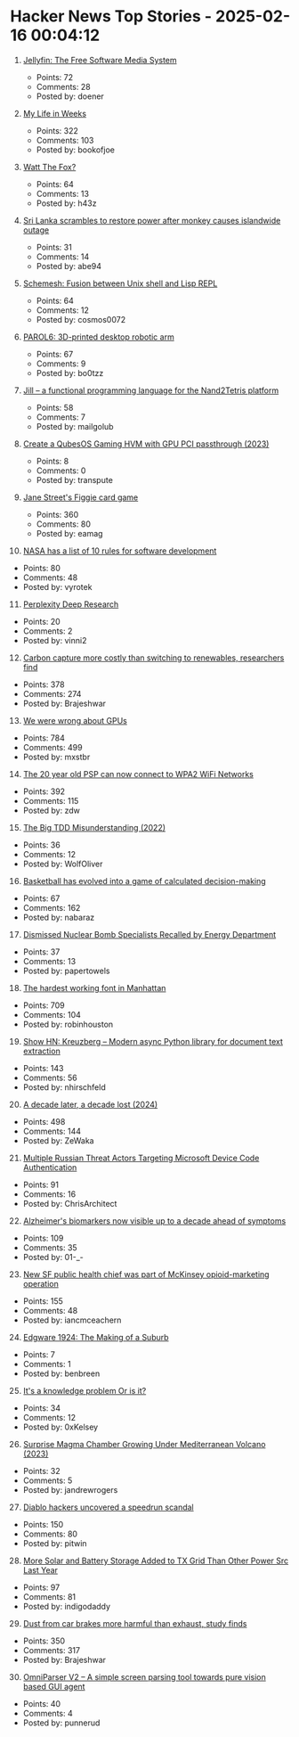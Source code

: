 # Hacker News Top Stories - 2025-02-16 00:04:12

1. [Jellyfin: The Free Software Media System](https://jellyfin.org/)
   - Points: 72
   - Comments: 28
   - Posted by: doener

2. [My Life in Weeks](https://weeks.ginatrapani.org/)
   - Points: 322
   - Comments: 103
   - Posted by: bookofjoe

3. [Watt The Fox?](https://h.43z.one/blog/2025-02-12/)
   - Points: 64
   - Comments: 13
   - Posted by: h43z

4. [Sri Lanka scrambles to restore power after monkey causes islandwide outage](https://www.reuters.com/world/asia-pacific/sri-lanka-scrambles-restore-power-after-monkey-causes-islandwide-outage-2025-02-13/)
   - Points: 31
   - Comments: 14
   - Posted by: abe94

5. [Schemesh: Fusion between Unix shell and Lisp REPL](https://github.com/cosmos72/schemesh)
   - Points: 64
   - Comments: 12
   - Posted by: cosmos0072

6. [PAROL6: 3D-printed desktop robotic arm](https://source-robotics.github.io/PAROL-docs/)
   - Points: 67
   - Comments: 9
   - Posted by: bo0tzz

7. [Jill – a functional programming language for the Nand2Tetris platform](https://github.com/mpatajac/jillc)
   - Points: 58
   - Comments: 7
   - Posted by: mailgolub

8. [Create a QubesOS Gaming HVM with GPU PCI passthrough (2023)](https://forum.qubes-os.org/t/create-a-gaming-hvm/19000)
   - Points: 8
   - Comments: 0
   - Posted by: transpute

9. [Jane Street's Figgie card game](https://www.figgie.com/)
   - Points: 360
   - Comments: 80
   - Posted by: eamag

10. [NASA has a list of 10 rules for software development](https://www.cs.otago.ac.nz/cosc345/resources/nasa-10-rules.htm)
   - Points: 80
   - Comments: 48
   - Posted by: vyrotek

11. [Perplexity Deep Research](https://www.perplexity.ai/hub/blog/introducing-perplexity-deep-research)
   - Points: 20
   - Comments: 2
   - Posted by: vinni2

12. [Carbon capture more costly than switching to renewables, researchers find](https://techxplore.com/news/2025-02-carbon-capture-renewables.html)
   - Points: 378
   - Comments: 274
   - Posted by: Brajeshwar

13. [We were wrong about GPUs](https://fly.io/blog/wrong-about-gpu/)
   - Points: 784
   - Comments: 499
   - Posted by: mxstbr

14. [The 20 year old PSP can now connect to WPA2 WiFi Networks](https://wololo.net/2025/02/14/the-20-year-old-psp-can-now-connect-to-wpa2-wifi-networks/)
   - Points: 392
   - Comments: 115
   - Posted by: zdw

15. [The Big TDD Misunderstanding (2022)](https://linkedrecords.com/the-big-tdd-misunderstanding-8e22c2f1fc21)
   - Points: 36
   - Comments: 12
   - Posted by: WolfOliver

16. [Basketball has evolved into a game of calculated decision-making](https://nabraj.com/blog/basketball-solved-sport/)
   - Points: 67
   - Comments: 162
   - Posted by: nabaraz

17. [Dismissed Nuclear Bomb Specialists Recalled by Energy Department](https://www.bloomberg.com/news/articles/2025-02-14/dismissed-nuclear-bomb-specialists-recalled-by-energy-department)
   - Points: 37
   - Comments: 13
   - Posted by: papertowels

18. [The hardest working font in Manhattan](https://aresluna.org/the-hardest-working-font-in-manhattan/)
   - Points: 709
   - Comments: 104
   - Posted by: robinhouston

19. [Show HN: Kreuzberg – Modern async Python library for document text extraction](https://github.com/Goldziher/kreuzberg)
   - Points: 143
   - Comments: 56
   - Posted by: nhirschfeld

20. [A decade later, a decade lost (2024)](https://meyerweb.com/eric/thoughts/2024/06/07/a-decade-later-a-decade-lost/)
   - Points: 498
   - Comments: 144
   - Posted by: ZeWaka

21. [Multiple Russian Threat Actors Targeting Microsoft Device Code Authentication](https://www.volexity.com/blog/2025/02/13/multiple-russian-threat-actors-targeting-microsoft-device-code-authentication/)
   - Points: 91
   - Comments: 16
   - Posted by: ChrisArchitect

22. [Alzheimer's biomarkers now visible up to a decade ahead of symptoms](https://newatlas.com/brain/alzheimers-dementia/alzheimers-biomarkers-visible-decade-before-symptoms/)
   - Points: 109
   - Comments: 35
   - Posted by: 01-_-

23. [New SF public health chief was part of McKinsey opioid-marketing operation](https://sfstandard.com/2025/02/14/san-francisco-department-public-health-daniel-tsai-opioids-mckinsey/)
   - Points: 155
   - Comments: 48
   - Posted by: iancmceachern

24. [Edgware 1924: The Making of a Suburb](https://www.modernism-in-metroland.co.uk/blog/edgware-1924-the-making-of-a-suburb)
   - Points: 7
   - Comments: 1
   - Posted by: benbreen

25. [It's a knowledge problem Or is it?](https://josvisser.substack.com/p/its-a-knowledge-problem-or-is-it)
   - Points: 34
   - Comments: 12
   - Posted by: 0xKelsey

26. [Surprise Magma Chamber Growing Under Mediterranean Volcano (2023)](https://news.agu.org/press-release/surprise-magma-chamber-growing-under-mediterranean-volcano/)
   - Points: 32
   - Comments: 5
   - Posted by: jandrewrogers

27. [Diablo hackers uncovered a speedrun scandal](https://arstechnica.com/gaming/2025/02/the-diablo-hackers-that-debunked-a-record-speedrun/)
   - Points: 150
   - Comments: 80
   - Posted by: pitwin

28. [More Solar and Battery Storage Added to TX Grid Than Other Power Src Last Year](https://insideclimatenews.org/news/10022025/solar-battery-storage-texas-grid/)
   - Points: 97
   - Comments: 81
   - Posted by: indigodaddy

29. [Dust from car brakes more harmful than exhaust, study finds](https://e360.yale.edu/digest/brake-pads-lung-damage-study)
   - Points: 350
   - Comments: 317
   - Posted by: Brajeshwar

30. [OmniParser V2 – A simple screen parsing tool towards pure vision based GUI agent](https://github.com/microsoft/OmniParser)
   - Points: 40
   - Comments: 4
   - Posted by: punnerud


